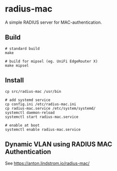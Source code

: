 # radius-mac
A simple RADIUS server for MAC-authentication.

## Build

```
# standard build
make

# build for mipsel (eg. UniFi EdgeRouter X)
make mipsel
```

## Install
```
cp src/radius-mac /usr/bin

# add systemd service
cp config.ini /etc/radius-mac.ini
cp radius-mac.service /etc/system/systemd/
systemctl daemon-reload
systemctl start radius-mac.service

# enable at boot
systemctl enable radius-mac.service
```


## Dynamic VLAN using RADIUS MAC Authentication
See https://anton.lindstrom.io/radius-mac/

